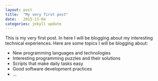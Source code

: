 ```yaml
---
layout: post
title:  "My very first post"
date:   2015-11-04
categories: jekyll update
---
```

This is my very first post. In here I will be blogging about my interesting technical experiences.
Here are some topics I will be blogging about:

- New programming languages and technologies
- Interesting programming puzzles and their solutions
- Scripts that make daily tasks easy
- Good software development practices
- ...
